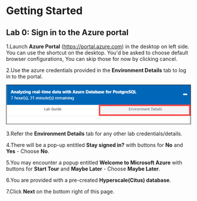 # Getting Started

## **Lab 0: Sign in to the Azure portal**

1.Launch **Azure Portal** (https://portal.azure.com) in the desktop on left side. You can use the shortcut on the desktop. You'd be asked to choose default browser configurations, You can skip those for now by clicking cancel.

2.Use the azure credentials provided in the **Environment Details** tab to log in to the portal.

   ![](Images/environmentdetails.png)
   
3.Refer the **Environment Details** tab for any other lab credentials/details.

4.There will be a pop-up entitled **Stay signed in?** with buttons for **No** and **Yes** - Choose **No**.

5.You may encounter a popup entitled **Welcome to Microsoft Azure** with buttons for **Start Tour** and **Maybe Later** - Choose **Maybe Later**.

6.You are provided with a pre-created **Hyperscale(Citus) database**.

7.Click **Next** on the bottom right of this page.
